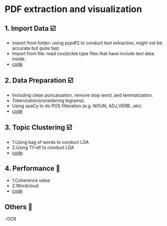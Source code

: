 # PDF extraction and visualization

## 1. Import Data ☑️
- Import from folder: using pypdf2 to conduct text extraction, might not be accurate but quite fast.
- Import from file: read csv/pickle type files that have include text data inside.
- [code](https://github.com/scleeza/Data_visualization/blob/master/page_dataload.py)   
## 2. Data Preparation ☑️
- Including clean puncatuation, remove stop word, and lemmatization.
- Tokenization(considering bigrams).
- Using spaCy to do POS filteration.(e.g. NOUN, ADJ,VERB...etc)
- [code](https://github.com/scleeza/Data_visualization/blob/master/page_text_clean.py)
## 3. Topic Clustering ☑️ 
- 1.Using bag of words to conduct LDA
- 2.Using Tf-idf to conduct LDA
- [code](https://github.com/scleeza/Data_visualization/blob/master/page_LDA.py)
## 4. Performance 🚧 
- 1.Coherence value
- 2.Wordcloud
- [code](https://github.com/scleeza/Data_visualization/blob/master/page_show_data.py)

## Others 🚧 
-OCR 


